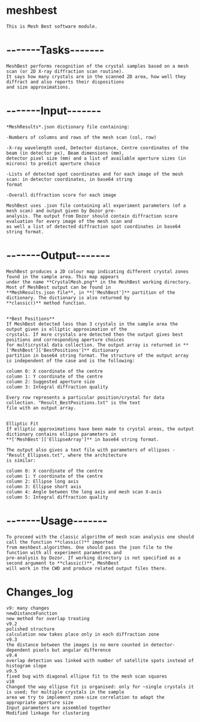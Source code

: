 # meshbest



    This is Mesh Best software module.

#        -------Tasks-------

    MeshBest performs recognition of the crystal samples based on a mesh scan (or 2D X-ray diffraction scan routine).
    It says how many crystals are in the scanned 2D area, how well they diffract and also reports their dispositions
    and size approximations.

#        -------Input-------

    *MeshResults*.json dictionary file containing:

    -Numbers of columns and rows of the mesh scan (col, row)

    -X-ray wavelength used, Detector distance, Centre coordinates of the beam (in detector px), Beam dimensions (mm),
    detector pixel size (mm) and a list of available aperture sizes (in microns) to predict aperture choice

    -Lists of detected spot coordinates and for each image of the mesh scan: in detector coordinates, in base64 string
    format

    -Overall diffraction score for each image

    MeshBest uses .json file containing all experiment parameters (of a mesh scan) and output given by Dozor pre-
    analysis. The output from Dozor should contain diffraction score evaluation for every image of the mesh scan and
    as well a list of detected diffraction spot coordinates in base64 string format.
    
#        -------Output-------
    
    MeshBest produces a 2D colour map indicating different crystal zones found in the sample area. This map appears
    under the name **CrystalMesh.png** in the MeshBest working directory. Most of MeshBest output can be found in
    **MeshResults.json file**, in **['MeshBest']** partition of the dictionary. The dictionary is also returned by
    **classic()** method function.
    
    
    **Best Positions**
    If MeshBest detected less than 3 crystals in the sample area the output given is elliptic approximation of the
    crystals. If more crystals are detected then the output gives best positions and corresponding aperture choices
    for multicrystal data collection. The output array is returned in **['MeshBest']['BestPositions']** dictionary
    partition in base64 string format. The structure of the output array is independent of the case and is the following:
    
    column 0: X coordinate of the centre
    column 1: Y coordinate of the centre
    column 2: Suggested aperture size
    column 3: Integral diffraction quality
    
    Every row represents a particular position/crystal for data collection. "Result_BestPositions.txt" is the text
    file with an output array.
    
    
    Elliptic Fit
    If elliptic approximations have been made to crystal areas, the output dictionary contains ellipse parameters in
    **['MeshBest']['EllipseArray']** in base64 string format.
    
    The output also gives a text file with parameters of ellipses - "Result_Ellipses.txt", where the architecture
    is similar:
    
    column 0: X coordinate of the centre
    column 1: Y coordinate of the centre
    column 2: Ellipse long axis
    column 3: Ellipse short axis
    column 4: Angle between the long axis and mesh scan X-axis
    column 5: Integral diffraction quality

#        -------Usage-------
    
    To proceed with the classic algorithm of mesh scan analysis one should call the function **classic()** imported
    from meshbest.algorithms. One should pass the json file to the function with all experiment parameters and
    pre-analysis by Dozor. If working directory is not specified as a second argument to **classic()**, MeshBest
    will work in the CWD and produce related output files there.
    









#    Changes_log

    v9: many changes
    newDistanceFunction
    new method for overlap treating
    v9.2
    polished structure
    calculation now takes place only in each diffraction zone
    v9.3
    the distance between the images is no more counted in detector-dependent pixels but angular difference
    v9.4
    overlap detection was linked with number of satellite spots instead of histogram slope
    v9.5
    fixed bug with diagonal ellipse fit to the mesh scan squares
    v10
    Changed the way ellipse fit is organised: only for ~single crystals it is used; for multiple crystals in the sample
    area we try to implement zone-size correlation to adapt the appropriate aperture size
    Input parameters are assembled together
    Modified linkage for clustering
